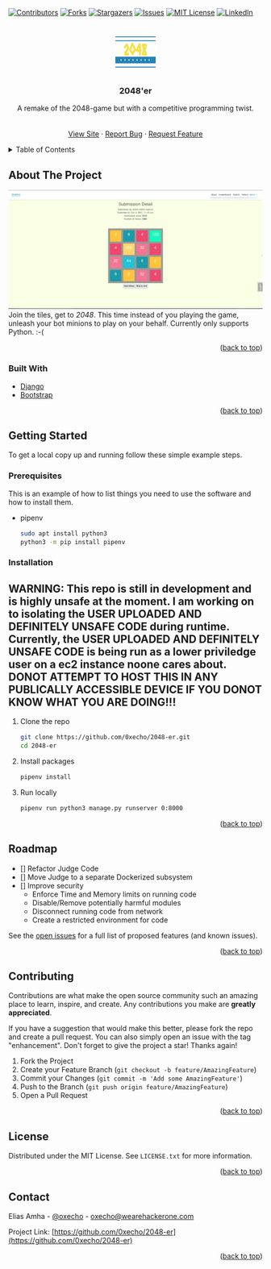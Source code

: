 
<div id="top"></div>



<!-- PROJECT SHIELDS -->
[![Contributors][contributors-shield]][contributors-url]
[![Forks][forks-shield]][forks-url]
[![Stargazers][stars-shield]][stars-url]
[![Issues][issues-shield]][issues-url]
[![MIT License][license-shield]][license-url]
[![LinkedIn][linkedin-shield]][linkedin-url]



<!-- PROJECT LOGO -->
<br />
<div align="center">
  <a href="https://github.com/0xecho/2048-er">
    <img src="images/logo.png" alt="Logo" width="80" height="80">
  </a>

<h3 align="center">2048'er</h3>

  <p align="center">
    A remake of the 2048-game but with a competitive programming twist.
    <br />
    <br />
    <br />
    <a href="http://18.221.250.94/">View Site</a>
    ·
    <a href="https://github.com/0xecho/2048-er/issues">Report Bug</a>
    ·
    <a href="https://github.com/0xecho/2048-er/issues">Request Feature</a>
  </p>
</div>



<!-- TABLE OF CONTENTS -->
<details>
  <summary>Table of Contents</summary>
  <ol>
    <li>
      <a href="#about-the-project">About The Project</a>
      <ul>
        <li><a href="#built-with">Built With</a></li>
      </ul>
    </li>
    <li>
      <a href="#getting-started">Getting Started</a>
      <ul>
        <li><a href="#prerequisites">Prerequisites</a></li>
        <li><a href="#installation">Installation</a></li>
      </ul>
    </li>
    <li><a href="#usage">Usage</a></li>
    <li><a href="#roadmap">Roadmap</a></li>
    <li><a href="#contributing">Contributing</a></li>
    <li><a href="#license">License</a></li>
    <li><a href="#contact">Contact</a></li>
  </ol>
</details>



<!-- ABOUT THE PROJECT -->
## About The Project

[![Product Name Screen Shot][product-screenshot]](https://example.com)
Join the tiles, get to _2048_. This time instead of you playing the game, unleash your bot minions to play on your behalf. Currently only supports Python. :-(

<p align="right">(<a href="#top">back to top</a>)</p>



### Built With

* [Django](https://www.djangoproject.com/)
* [Bootstrap](https://getbootstrap.com)

<p align="right">(<a href="#top">back to top</a>)</p>



<!-- GETTING STARTED -->
## Getting Started

To get a local copy up and running follow these simple example steps.

### Prerequisites

This is an example of how to list things you need to use the software and how to install them.
* pipenv
  ```sh	
  sudo apt install python3
  python3 -m pip install pipenv
  ```

### Installation

## WARNING: This repo is still in development and is highly unsafe at the moment. I am working on to isolating the USER UPLOADED AND DEFINITELY UNSAFE CODE during runtime. Currently, the USER UPLOADED AND DEFINITELY UNSAFE CODE is being run as a lower priviledge user on a ec2 instance noone cares about. DONOT ATTEMPT TO HOST THIS IN ANY PUBLICALLY ACCESSIBLE DEVICE IF YOU DONOT KNOW WHAT YOU ARE DOING!!!

1. Clone the repo
   ```sh
   git clone https://github.com/0xecho/2048-er.git
   cd 2048-er
   ```
2. Install packages
   ```sh
   pipenv install
   ```
3. Run locally
   ```sh
   pipenv run python3 manage.py runserver 0:8000
   ```

<p align="right">(<a href="#top">back to top</a>)</p>


<!-- ROADMAP -->
## Roadmap

- [] Refactor Judge Code
- [] Move Judge to a separate Dockerized subsystem
- [] Improve security
    - Enforce Time and Memory limits on running code
    - Disable/Remove potentially harmful modules
    - Disconnect running code from network
    - Create a restricted environment for code

See the [open issues](https://github.com/0xecho/2048-er/issues) for a full list of proposed features (and known issues).

<p align="right">(<a href="#top">back to top</a>)</p>



<!-- CONTRIBUTING -->
## Contributing

Contributions are what make the open source community such an amazing place to learn, inspire, and create. Any contributions you make are **greatly appreciated**.

If you have a suggestion that would make this better, please fork the repo and create a pull request. You can also simply open an issue with the tag "enhancement".
Don't forget to give the project a star! Thanks again!

1. Fork the Project
2. Create your Feature Branch (`git checkout -b feature/AmazingFeature`)
3. Commit your Changes (`git commit -m 'Add some AmazingFeature'`)
4. Push to the Branch (`git push origin feature/AmazingFeature`)
5. Open a Pull Request

<p align="right">(<a href="#top">back to top</a>)</p>



<!-- LICENSE -->
## License

Distributed under the MIT License. See `LICENSE.txt` for more information.

<p align="right">(<a href="#top">back to top</a>)</p>



<!-- CONTACT -->
## Contact

Elias Amha - [@oxecho](https://t.me/oxecho) - oxecho@wearehackerone.com

Project Link: [https://github.com/0xecho/2048-er](https://github.com/0xecho/2048-er)

<p align="right">(<a href="#top">back to top</a>)</p>


<!-- MARKDOWN LINKS & IMAGES -->
<!-- https://www.markdownguide.org/basic-syntax/#reference-style-links -->
[contributors-shield]: https://img.shields.io/github/contributors/0xecho/2048-er.svg?style=for-the-badge
[contributors-url]: https://github.com/0xecho/2048-er/graphs/contributors
[forks-shield]: https://img.shields.io/github/forks/0xecho/2048-er.svg?style=for-the-badge
[forks-url]: https://github.com/0xecho/2048-er/network/members
[stars-shield]: https://img.shields.io/github/stars/0xecho/2048-er.svg?style=for-the-badge
[stars-url]: https://github.com/0xecho/2048-er/stargazers
[issues-shield]: https://img.shields.io/github/issues/0xecho/2048-er.svg?style=for-the-badge
[issues-url]: https://github.com/0xecho/2048-er/issues
[license-shield]: https://img.shields.io/github/license/0xecho/2048-er.svg?style=for-the-badge
[license-url]: https://github.com/0xecho/2048-er/blob/master/LICENSE.txt
[linkedin-shield]: https://img.shields.io/badge/-LinkedIn-black.svg?style=for-the-badge&logo=linkedin&colorB=555
[linkedin-url]: https://linkedin.com/in/elijahma/
[product-screenshot]: images/screenshot.png
